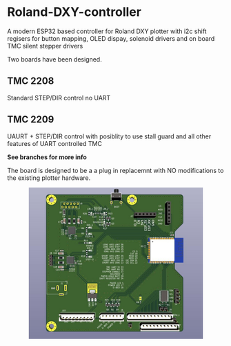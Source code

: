 # Roland-DXY-controller
 A modern ESP32 based controller for Roland DXY plotter with i2c shift regisers for button mapping, OLED dispay, solenoid drivers and on board TMC silent stepper drivers 

 Two boards have been designed. 
 ## TMC 2208
 Standard STEP/DIR  control no UART
 ## TMC 2209
  UAURT + STEP/DIR control with posiblity to use stall guard and all other features of UART controlled TMC

  **See branches for more info**

The board is designed to be a a plug in replacemnt with NO modifications to the existing plotter hardware. 
<p align="center"><img src="https://raw.githubusercontent.com/ithinkido/Roland-DXY-controller/main/images/plotter_board_front.jpg?sanitize=true" width=80%></p>

